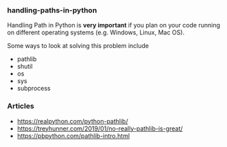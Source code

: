 ### handling-paths-in-python
Handling Path in Python is **very important** if you plan on your code running on different operating systems (e.g. Windows, Linux, Mac OS).

Some ways to look at solving this problem include
- pathlib
- shutil
- os
- sys
- subprocess



### Articles
- https://realpython.com/python-pathlib/
- https://treyhunner.com/2019/01/no-really-pathlib-is-great/
- https://pbpython.com/pathlib-intro.html
